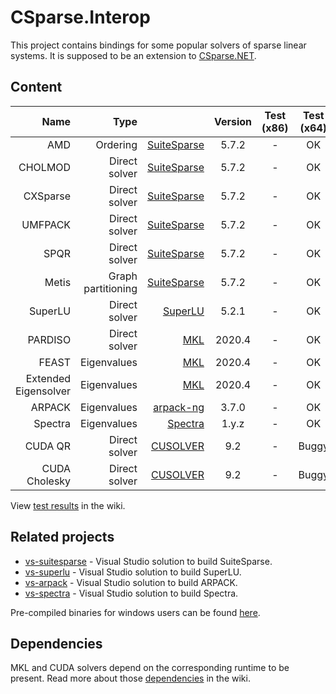 # CSparse.Interop

This project contains bindings for some popular solvers of sparse linear systems. It is supposed to be an extension to [CSparse.NET](https://github.com/wo80/CSparse.NET).

## Content

| Name      | Type |          | Version | Test (x86)  | Test (x64) |
|----------:|-----:|---------:|:-------:|:-----------:|:----------:|
| AMD     | Ordering      | [SuiteSparse](https://github.com/DrTimothyAldenDavis/SuiteSparse) | 5.7.2 | - | OK |
| CHOLMOD | Direct solver | [SuiteSparse](https://github.com/DrTimothyAldenDavis/SuiteSparse) | 5.7.2 | - | OK |
| CXSparse | Direct solver | [SuiteSparse](https://github.com/DrTimothyAldenDavis/SuiteSparse) | 5.7.2 | - | OK |
| UMFPACK | Direct solver | [SuiteSparse](https://github.com/DrTimothyAldenDavis/SuiteSparse) | 5.7.2 | - | OK |
| SPQR    | Direct solver | [SuiteSparse](https://github.com/DrTimothyAldenDavis/SuiteSparse) | 5.7.2 | - | OK |
| Metis   | Graph partitioning | [SuiteSparse](https://github.com/DrTimothyAldenDavis/SuiteSparse) | 5.7.2 | - | OK |
| SuperLU | Direct solver | [SuperLU](https://github.com/xiaoyeli/superlu) | 5.2.1 | - | OK |
| PARDISO | Direct solver | [MKL](https://software.intel.com/en-us/mkl-developer-reference-c-intel-mkl-pardiso-parallel-direct-sparse-solver-interface) | 2020.4 | - | OK |
| FEAST   | Eigenvalues   | [MKL](https://software.intel.com/en-us/mkl-developer-reference-c-the-feast-algorithm) | 2020.4 | - | OK |
| Extended Eigensolver | Eigenvalues   | [MKL](https://software.intel.com/content/www/us/en/develop/documentation/mkl-developer-reference-c/top/extended-eigensolver-routines) | 2020.4 | - | OK |
| ARPACK  | Eigenvalues   | [arpack-ng](https://github.com/opencollab/arpack-ng) | 3.7.0 | - | OK |
| Spectra  | Eigenvalues   | [Spectra](https://github.com/yixuan/spectra) | 1.y.z | - | OK |
| CUDA QR       | Direct solver | [CUSOLVER](https://developer.nvidia.com/cusolver) | 9.2 | - | Buggy |
| CUDA Cholesky | Direct solver | [CUSOLVER](https://developer.nvidia.com/cusolver) | 9.2 | - | Buggy |

View [test results](https://github.com/wo80/csparse-interop/wiki/Test-Results) in the wiki.

## Related projects

* [vs-suitesparse](https://github.com/wo80/vs-suitesparse/) - Visual Studio solution to build SuiteSparse.
* [vs-superlu](https://github.com/wo80/vs-superlu/) - Visual Studio solution to build SuperLU.
* [vs-arpack](https://github.com/wo80/vs-arpack/) - Visual Studio solution to build ARPACK.
* [vs-spectra](https://github.com/wo80/vs-spectra/) - Visual Studio solution to build Spectra.

Pre-compiled binaries for windows users can be found [here](http://wo80.bplaced.net/math/packages.html).

## Dependencies

MKL and CUDA solvers depend on the corresponding runtime to be present. Read more about those [dependencies](https://github.com/wo80/csparse-interop/wiki/Dependencies) in the wiki.
